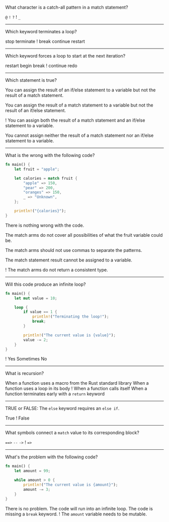 What character is a catch-all pattern in a match statement?

`@`
`!`
`?`
! `_`

---

Which keyword terminates a loop?

stop
terminate
! break
continue
restart

---

Which keyword forces a loop to start at the next iteration?

restart
begin
break
! continue
redo

---

Which statement is true?

You can assign the result of an if/else statement to a variable but not the result of a match statement.

You can assign the result of a match statement to a variable but not the result of an if/else statement.

! You can assign both the result of a match statement and an if/else statement to a variable.

You cannot assign neither the result of a match statement nor an if/else statement to a variable.

---

What is the wrong with the following code?

```rust
fn main() {
    let fruit = "apple";

    let calories = match fruit {
        "apple" => 150,
        "pear" => 200,
        "oranges" => 150,
        _ => "Unknown",
    };

    println!("{calories}");
}

```

There is nothing wrong with the code.

The match arms do not cover all possibilities of what the fruit variable could be.

The match arms should not use commas to separate the patterns.

The match statement result cannot be assigned to a variable.

! The match arms do not return a consistent type.

---

Will this code produce an infinite loop?

```rust
fn main() {
    let mut value = 10;

    loop {
        if value == 1 {
            println!("Terminating the loop!");
            break;
        }

        println!("The current value is {value}");
        value -= 2;
    }
}

```

! Yes
Sometimes
No

---

What is recursion?

When a function uses a macro from the Rust standard library
When a function uses a loop in its body
! When a function calls itself
When a function terminates early with a `return` keyword

---

TRUE or FALSE: The `else` keyword requires an `else if`.

True
! False

---

What symbols connect a `match` value to its corresponding block?

`==>`
`--`
`->`
! `=>`

---

What's the problem with the following code?

```rust
fn main() {
    let amount = 99;

    while amount > 0 {
        println!("The current value is {amount}");
        amount -= 3;
    }
}
```

There is no problem.
The code will run into an infinite loop.
The code is missing a `break` keyword.
! The `amount` variable needs to be mutable.
